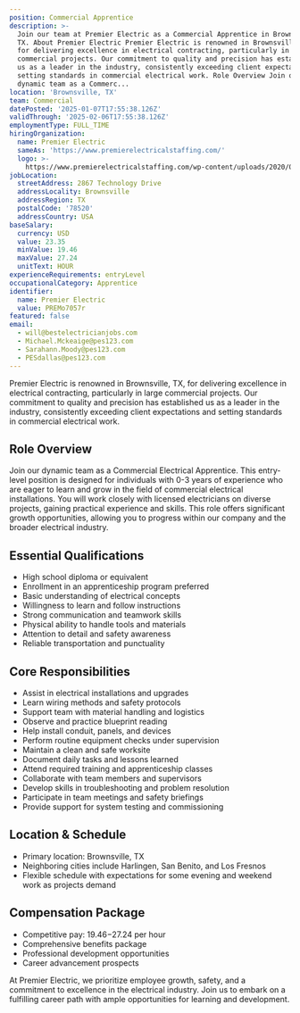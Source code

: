 ```yaml
---
position: Commercial Apprentice
description: >-
  Join our team at Premier Electric as a Commercial Apprentice in Brownsville,
  TX. About Premier Electric Premier Electric is renowned in Brownsville, TX,
  for delivering excellence in electrical contracting, particularly in large
  commercial projects. Our commitment to quality and precision has established
  us as a leader in the industry, consistently exceeding client expectations and
  setting standards in commercial electrical work. Role Overview Join our
  dynamic team as a Commerc...
location: 'Brownsville, TX'
team: Commercial
datePosted: '2025-01-07T17:55:38.126Z'
validThrough: '2025-02-06T17:55:38.126Z'
employmentType: FULL_TIME
hiringOrganization:
  name: Premier Electric
  sameAs: 'https://www.premierelectricalstaffing.com/'
  logo: >-
    https://www.premierelectricalstaffing.com/wp-content/uploads/2020/05/Premier-Electrical-Staffing-logo.png
jobLocation:
  streetAddress: 2867 Technology Drive
  addressLocality: Brownsville
  addressRegion: TX
  postalCode: '78520'
  addressCountry: USA
baseSalary:
  currency: USD
  value: 23.35
  minValue: 19.46
  maxValue: 27.24
  unitText: HOUR
experienceRequirements: entryLevel
occupationalCategory: Apprentice
identifier:
  name: Premier Electric
  value: PREMo7057r
featured: false
email:
  - will@bestelectricianjobs.com
  - Michael.Mckeaige@pes123.com
  - Sarahann.Moody@pes123.com
  - PESdallas@pes123.com
---
```




Premier Electric is renowned in Brownsville, TX, for delivering excellence in electrical contracting, particularly in large commercial projects. Our commitment to quality and precision has established us as a leader in the industry, consistently exceeding client expectations and setting standards in commercial electrical work.

## Role Overview

Join our dynamic team as a Commercial Electrical Apprentice. This entry-level position is designed for individuals with 0-3 years of experience who are eager to learn and grow in the field of commercial electrical installations. You will work closely with licensed electricians on diverse projects, gaining practical experience and skills. This role offers significant growth opportunities, allowing you to progress within our company and the broader electrical industry.

## Essential Qualifications

- High school diploma or equivalent
- Enrollment in an apprenticeship program preferred
- Basic understanding of electrical concepts
- Willingness to learn and follow instructions
- Strong communication and teamwork skills
- Physical ability to handle tools and materials
- Attention to detail and safety awareness
- Reliable transportation and punctuality

## Core Responsibilities

- Assist in electrical installations and upgrades
- Learn wiring methods and safety protocols
- Support team with material handling and logistics
- Observe and practice blueprint reading
- Help install conduit, panels, and devices
- Perform routine equipment checks under supervision
- Maintain a clean and safe worksite
- Document daily tasks and lessons learned
- Attend required training and apprenticeship classes
- Collaborate with team members and supervisors
- Develop skills in troubleshooting and problem resolution
- Participate in team meetings and safety briefings
- Provide support for system testing and commissioning

## Location & Schedule

- Primary location: Brownsville, TX
- Neighboring cities include Harlingen, San Benito, and Los Fresnos
- Flexible schedule with expectations for some evening and weekend work as projects demand

## Compensation Package

- Competitive pay: $19.46-$27.24 per hour
- Comprehensive benefits package
- Professional development opportunities
- Career advancement prospects

At Premier Electric, we prioritize employee growth, safety, and a commitment to excellence in the electrical industry. Join us to embark on a fulfilling career path with ample opportunities for learning and development.